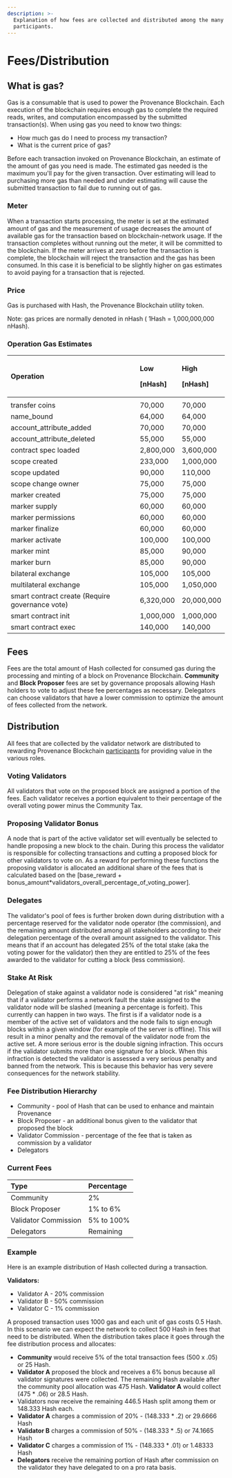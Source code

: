 ```yaml
---
description: >-
  Explanation of how fees are collected and distributed among the many network
  participants.
---
```


# Fees/Distribution

## What is gas? 

Gas is a consumable that is used to power the Provenance Blockchain. Each execution of the blockchain requires enough gas to complete the required reads, writes, and computation encompassed by the submitted transaction\(s\). When using gas you need to know two things:

* How much gas do I need to process my transaction? 
* What is the current price of gas?

Before each transaction invoked on Provenance Blockchain, an estimate of the amount of gas you need is made. The estimated gas needed is the maximum you'll pay for the given transaction. Over estimating will lead to purchasing more gas than needed and under estimating will cause the submitted transaction to fail due to running out of gas. 

### Meter 

When a transaction starts processing, the meter is set at the estimated amount of gas and the measurement of usage decreases the amount of available gas for the transaction based on blockchain-network usage. If the transaction completes without running out the meter, it will be committed to the blockchain. If the meter arrives at zero before the transaction is complete, the blockchain will reject the transaction and the gas has been consumed. In this case it is beneficial to be slightly higher on gas estimates to avoid paying for a transaction that is rejected.

### Price

Gas is purchased with Hash, the Provenance Blockchain utility token. 

Note: gas prices are normally denoted in nHash \( 1Hash = 1,000,000,000 nHash\).

### Operation Gas Estimates

<table>
  <thead>
    <tr>
      <th style="text-align:left">Operation</th>
      <th style="text-align:left">
        <p>Low</p>
        <p>[nHash]</p>
      </th>
      <th style="text-align:left">
        <p>High</p>
        <p>[nHash]</p>
      </th>
    </tr>
  </thead>
  <tbody>
    <tr>
      <td style="text-align:left"></td>
      <td style="text-align:left"></td>
      <td style="text-align:left"></td>
    </tr>
    <tr>
      <td style="text-align:left">transfer coins</td>
      <td style="text-align:left">70,000</td>
      <td style="text-align:left">70,000</td>
    </tr>
    <tr>
      <td style="text-align:left">name_bound</td>
      <td style="text-align:left">64,000</td>
      <td style="text-align:left">64,000</td>
    </tr>
    <tr>
      <td style="text-align:left">account_attribute_added</td>
      <td style="text-align:left">70,000</td>
      <td style="text-align:left">70,000</td>
    </tr>
    <tr>
      <td style="text-align:left">account_attribute_deleted</td>
      <td style="text-align:left">55,000</td>
      <td style="text-align:left">55,000</td>
    </tr>
    <tr>
      <td style="text-align:left">contract spec loaded</td>
      <td style="text-align:left">2,800,000</td>
      <td style="text-align:left">3,600,000</td>
    </tr>
    <tr>
      <td style="text-align:left">scope created</td>
      <td style="text-align:left">233,000</td>
      <td style="text-align:left">1,000,000</td>
    </tr>
    <tr>
      <td style="text-align:left">scope updated</td>
      <td style="text-align:left">90,000</td>
      <td style="text-align:left">110,000</td>
    </tr>
    <tr>
      <td style="text-align:left">scope change owner</td>
      <td style="text-align:left">75,000</td>
      <td style="text-align:left">75,000</td>
    </tr>
    <tr>
      <td style="text-align:left">marker created</td>
      <td style="text-align:left">75,000</td>
      <td style="text-align:left">75,000</td>
    </tr>
    <tr>
      <td style="text-align:left">marker supply</td>
      <td style="text-align:left">60,000</td>
      <td style="text-align:left">60,000</td>
    </tr>
    <tr>
      <td style="text-align:left">marker permissions</td>
      <td style="text-align:left">60,000</td>
      <td style="text-align:left">60,000</td>
    </tr>
    <tr>
      <td style="text-align:left">marker finalize</td>
      <td style="text-align:left">60,000</td>
      <td style="text-align:left">60,000</td>
    </tr>
    <tr>
      <td style="text-align:left">marker activate</td>
      <td style="text-align:left">100,000</td>
      <td style="text-align:left">100,000</td>
    </tr>
    <tr>
      <td style="text-align:left">marker mint</td>
      <td style="text-align:left">85,000</td>
      <td style="text-align:left">90,000</td>
    </tr>
    <tr>
      <td style="text-align:left">marker burn</td>
      <td style="text-align:left">85,000</td>
      <td style="text-align:left">90,000</td>
    </tr>
    <tr>
      <td style="text-align:left">bilateral exchange</td>
      <td style="text-align:left">105,000</td>
      <td style="text-align:left">105,000</td>
    </tr>
    <tr>
      <td style="text-align:left">multilateral exchange</td>
      <td style="text-align:left">105,000</td>
      <td style="text-align:left">1,050,000</td>
    </tr>
    <tr>
      <td style="text-align:left">smart contract create (Require governance vote)</td>
      <td style="text-align:left">6,320,000</td>
      <td style="text-align:left">20,000,000</td>
    </tr>
    <tr>
      <td style="text-align:left">smart contract init</td>
      <td style="text-align:left">1,000,000</td>
      <td style="text-align:left">1,000,000</td>
    </tr>
    <tr>
      <td style="text-align:left">smart contract exec</td>
      <td style="text-align:left">140,000</td>
      <td style="text-align:left">140,000</td>
    </tr>
  </tbody>
</table>

## Fees 

Fees are the total amount of Hash collected for consumed gas during the processing and minting of a block on Provenance Blockchain. **Community** and **Block Proposer** fees are set by governance proposals allowing Hash holders to vote to adjust these fee percentages as necessary. Delegators can choose validators that have a lower commission to optimize the amount of fees collected from the network. 

## Distribution

All fees that are collected by the validator network are distributed to rewarding Provenance Blockchain [participants](../community/participants.md) for providing value in the various roles.

### Voting Validators

All validators that vote on the proposed block are assigned a portion of the fees. Each validator receives a portion equivalent to their percentage of the overall voting power minus the Community Tax.

### Proposing Validator Bonus

A node that is part of the active validator set will eventually be selected to handle proposing a new block to the chain. During this process the validator is responsible for collecting transactions and cutting a proposed block for other validators to vote on. As a reward for performing these functions the proposing validator is allocated an additional share of the fees that is calculated based on the \[base\_reward + bonus\_amount\*validators\_overall\_percentage\_of\_voting\_power\].

### Delegates

The validator's pool of fees is further broken down during distribution with a percentage reserved for the validator node operator \(the commission\), and the remaining amount distributed among all stakeholders according to their delegation percentage of the overall amount assigned to the validator. This means that if an account has delegated 25% of the total stake \(aka the voting power for the validator\) then they are entitled to 25% of the fees awarded to the validator for cutting a block \(less commission\).

### Stake At Risk

Delegation of stake against a validator node is considered "at risk" meaning that if a validator performs a network fault the stake assigned to the validator node will be slashed \(meaning a percentage is forfeit\). This currently can happen in two ways. The first is if a validator node is a member of the active set of validators and the node fails to sign enough blocks within a given window \(for example of the server is offline\). This will result in a minor penalty and the removal of the validator node from the active set. A more serious error is the double signing infraction. This occurs if the validator submits more than one signature for a block. When this infraction is detected the validator is assessed a very serious penalty and banned from the network. This is because this behavior has very severe consequences for the network stability.

### Fee Distribution Hierarchy

* Community - pool of Hash that can be used to enhance and maintain Provenance
* Block Proposer - an additional bonus given to the validator that proposed the block
* Validator Commission - percentage of the fee that is taken as commission by a validator
* Delegators 

### Current Fees

| Type | Percentage |
| :--- | :--- |
| Community | 2% |
| Block Proposer | 1% to 6% |
| Validator Commission | 5% to 100% |
| Delegators | Remaining |

### **Example**

Here is an example distribution of Hash collected during a transaction. 

**Validators:**

* Validator A - 20% commission
* Validator B - 50% commission
* Validator C - 1% commission

A proposed transaction uses 1000 gas and each unit of gas costs 0.5 Hash. In this scenario we can expect the network to collect 500 Hash in fees that need to be distributed. When the distribution takes place it goes through the fee distribution process and allocates: 

* **Community** would receive 5% of the total transaction fees \(500 x .05\) or 25 Hash.
* **Validator A** proposed the block and receives a 6% bonus because all validator signatures were collected. The remaining Hash available after the community pool allocation was 475 Hash. **Validator A** would collect \(475 \* .06\) or 28.5 Hash.
* Validators now receive the remaining 446.5 Hash split among them or 148.333 Hash each. 
* **Validator A** charges a commission of 20% - \(148.333 \* .2\) or 29.6666 Hash 
* **Validator B** charges a commission of 50% - \(148.333 \* .5\) or 74.1665 Hash 
* **Validator C** charges a commission of 1% - \(148.333 \* .01\) or 1.48333 Hash 
* **Delegators** receive the remaining portion of Hash after commission on the validator they have delegated to on a pro rata basis.

